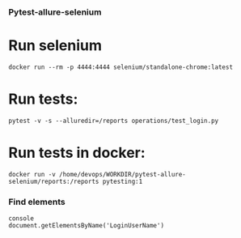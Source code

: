 ### Pytest-allure-selenium

# Run selenium

```
docker run --rm -p 4444:4444 selenium/standalone-chrome:latest

```

# Run tests:

```
pytest -v -s --alluredir=/reports operations/test_login.py
```

# Run tests in docker:

```
docker run -v /home/devops/WORKDIR/pytest-allure-selenium/reports:/reports pytesting:1
```


### Find elements 

```
console
document.getElementsByName('LoginUserName')

```
